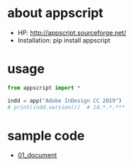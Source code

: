 # about appscript
- HP: http://appscript.sourceforge.net/
- Installation: pip install appscript
# usage
```py
from appscript import *

indd = app("Adobe InDesign CC 2019")
# print(indd.version())  # 14.*.*.***
```
# sample code
- [01_document](01_document.py)